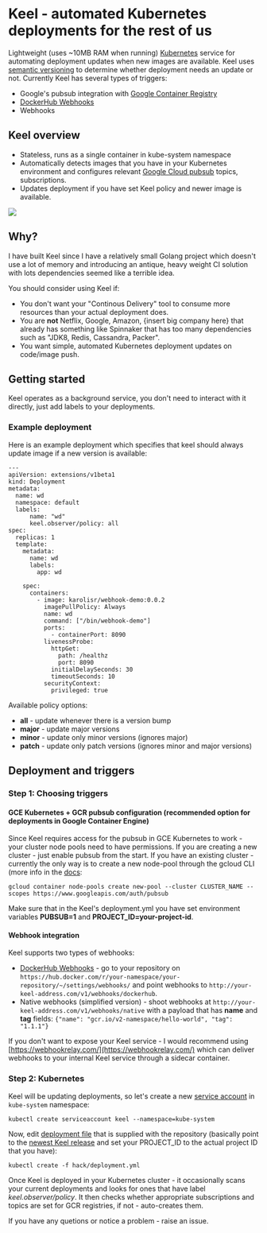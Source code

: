 # Keel - automated Kubernetes deployments for the rest of us

Lightweight (uses ~10MB RAM when running) [Kubernetes](https://kubernetes.io/) service for automating deployment updates when new images are available. Keel uses [semantic versioning](http://semver.org/) to determine whether deployment needs an update or not. Currently Keel has several types of triggers:

* Google's pubsub integration with [Google Container Registry](https://cloud.google.com/container-registry/)
* [DockerHub Webhooks](https://docs.docker.com/docker-hub/webhooks/)
* Webhooks

## Keel overview

* Stateless, runs as a single container in kube-system namespace
* Automatically detects images that you have in your Kubernetes environment and configures relevant [Google Cloud pubsub](https://cloud.google.com/pubsub/) topics, subscriptions.
* Updates deployment if you have set Keel policy and newer image is available.

<img src="https://github.com/rusenask/keel/raw/master/static/keel.png">

## Why?

I have built Keel since I have a relatively small Golang project which doesn't use a lot of memory and introducing an antique, heavy weight CI solution with lots dependencies seemed like a terrible idea. 

You should consider using Keel if:
* You don't want your "Continous Delivery" tool to consume more resources than your actual deployment does.
* You are __not__ Netflix, Google, Amazon, {insert big company here} that already has something like Spinnaker that has too many dependencies such as "JDK8, Redis, Cassandra, Packer".
* You want simple, automated Kubernetes deployment updates on code/image push.

## Getting started

Keel operates as a background service, you don't need to interact with it directly, just add labels to your deployments. 

### Example deployment

Here is an example deployment which specifies that keel should always update image if a new version is available:

```
---
apiVersion: extensions/v1beta1
kind: Deployment
metadata: 
  name: wd
  namespace: default
  labels: 
      name: "wd"
      keel.observer/policy: all
spec:
  replicas: 1
  template:
    metadata:
      name: wd
      labels:
        app: wd        

    spec:
      containers:                    
        - image: karolisr/webhook-demo:0.0.2
          imagePullPolicy: Always            
          name: wd
          command: ["/bin/webhook-demo"]
          ports:
            - containerPort: 8090       
          livenessProbe:
            httpGet:
              path: /healthz
              port: 8090
            initialDelaySeconds: 30
            timeoutSeconds: 10
          securityContext:
            privileged: true      
```

Available policy options:

* __all__ - update whenever there is a version bump
* __major__ - update major versions
* __minor__ - update only minor versions (ignores major)
* __patch__ - update only patch versions (ignores minor and major versions)

## Deployment and triggers

### Step 1: Choosing triggers

#### GCE Kubernetes + GCR pubsub configuration (recommended option for deployments in Google Container Engine)

Since Keel requires access for the pubsub in GCE Kubernetes to work - your cluster node pools need to have permissions. If you are creating a new cluster - just enable pubsub from the start. If you have an existing cluster - currently the only way is to create a new node-pool through the gcloud CLI (more info in the [docs](https://cloud.google.com/sdk/gcloud/reference/container/node-pools/create?hl=en_US&_ga=1.2114551.650086469.1487625651):

```
gcloud container node-pools create new-pool --cluster CLUSTER_NAME --scopes https://www.googleapis.com/auth/pubsub
``` 

Make sure that in the Keel's deployment.yml you have set environment variables __PUBSUB=1__ and __PROJECT_ID=your-project-id__. 

#### Webhook integration

Keel supports two types of webhooks:

* [DockerHub Webhooks](https://docs.docker.com/docker-hub/webhooks/) - go to your repository on 
  `https://hub.docker.com/r/your-namespace/your-repository/~/settings/webhooks/` and point webhooks
  to `http://your-keel-address.com/v1/webhooks/dockerhub`. 
* Native webhooks (simplified version) - shoot webhooks at `http://your-keel-address.com/v1/webhooks/native` with a payload that has __name__ and __tag__ fields: `{"name": "gcr.io/v2-namespace/hello-world", "tag": "1.1.1"}`

If you don't want to expose your Keel service - I would recommend using [https://webhookrelay.com/](https://webhookrelay.com/) which can deliver webhooks to your internal Keel service through a sidecar container.



### Step 2: Kubernetes

Keel will be updating deployments, so let's create a new [service account](https://kubernetes.io/docs/tasks/configure-pod-container/configure-service-account/) in `kube-system` namespace:

```
kubectl create serviceaccount keel --namespace=kube-system
```
Now, edit [deployment file](https://github.com/rusenask/keel/blob/master/hack/deployment.sample.yml) that is supplied with the repository (basically point to the [newest Keel release](https://hub.docker.com/r/karolisr/keel/tags/) and set your PROJECT_ID to the actual project ID that you have):

```
kubectl create -f hack/deployment.yml
```

Once Keel is deployed in your Kubernetes cluster - it occasionally scans your current deployments and looks for ones that have label _keel.observer/policy_. It then checks whether appropriate subscriptions and topics are set for GCR registries, if not - auto-creates them.

If you have any quetions or notice a problem - raise an issue.
